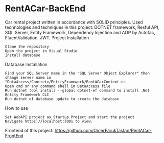 # RentACar-BackEnd

Car rental project written in accordance with SOLID principles. Used technologies and techniques in this project:
DOTNET framework, Resful API, SQL Server, Entity Framework, Dependency Injection and AOP by Autofac, FluentValidation, JWT.
Project Installation

    Clone the repository
    Open the project in Visual Studio
    Install database

Database Installation

    Find your SQL Server name in the "SQL Server Object Explorer" then change server name in "DataAccess/Concrete/EntityFramework/RentACarContext.cs
    Open cmd or any command shell in DataAccess file
    Run dotnet tool install --global dotnet-ef command to install .Net Entity Framework CLI
    Run dotnet ef database update to create the database

How to use

    Set WebAPI project as Startup Project and start the project
    Navigate https://localhost:7001 to view.
Frontend of this project: https://github.com/OmerFarukTastan/RentACar-FrontEnd
